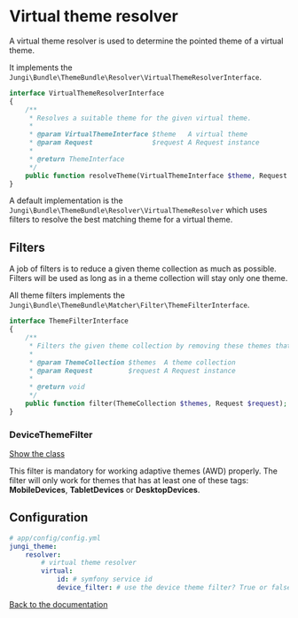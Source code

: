 Virtual theme resolver
======================

A virtual theme resolver is used to determine the pointed theme of a virtual theme. 

It implements the `Jungi\Bundle\ThemeBundle\Resolver\VirtualThemeResolverInterface`.

```php
interface VirtualThemeResolverInterface
{
    /**
     * Resolves a suitable theme for the given virtual theme.
     *
     * @param VirtualThemeInterface $theme   A virtual theme
     * @param Request               $request A Request instance
     *
     * @return ThemeInterface
     */
    public function resolveTheme(VirtualThemeInterface $theme, Request $request);
}
```

A default implementation is the `Jungi\Bundle\ThemeBundle\Resolver\VirtualThemeResolver` which uses filters to resolve
the best matching theme for a virtual theme.

Filters
-------

A job of filters is to reduce a given theme collection as much as possible. Filters will be used as long as in a theme 
collection will stay only one theme.

All theme filters implements the `Jungi\Bundle\ThemeBundle\Matcher\Filter\ThemeFilterInterface`.

```php
interface ThemeFilterInterface
{
    /**
     * Filters the given theme collection by removing these themes that are not suitable
     *
     * @param ThemeCollection $themes  A theme collection
     * @param Request         $request A Request instance
     *
     * @return void
     */
    public function filter(ThemeCollection $themes, Request $request);
}
```

### DeviceThemeFilter

[Show the class](https://github.com/piku235/JungiThemeBundle/blob/master/Resolver/Filter/DeviceThemeFilter.php)

This filter is mandatory for working adaptive themes (AWD) properly. The filter will only work for themes that has at 
least one of these tags: **MobileDevices**, **TabletDevices** or **DesktopDevices**.

Configuration
-------------

```yaml
# app/config/config.yml
jungi_theme:
    resolver:
        # virtual theme resolver
        virtual:
            id: # symfony service id
            device_filter: # use the device theme filter? True or false
```

[Back to the documentation](https://github.com/piku235/JungiThemeBundle/blob/master/Resources/doc/index.md)